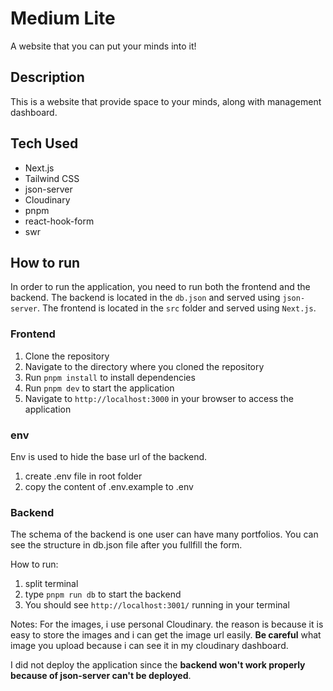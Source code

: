 # Medium Lite

A website that you can put your minds into it!

## Description

This is a website that provide space to your minds, along with management dashboard.

## Tech Used

- Next.js
- Tailwind CSS
- json-server
- Cloudinary
- pnpm
- react-hook-form
- swr

## How to run

In order to run the application, you need to run both the frontend and the backend. The backend is located in the `db.json` and served using `json-server`. The frontend is located in the `src` folder and served using `Next.js`.

### Frontend

1. Clone the repository
2. Navigate to the directory where you cloned the repository
3. Run `pnpm install` to install dependencies
4. Run `pnpm dev` to start the application
5. Navigate to `http://localhost:3000` in your browser to access the application

### env

Env is used to hide the base url of the backend.

1. create .env file in root folder
2. copy the content of .env.example to .env

### Backend

The schema of the backend is one user can have many portfolios. You can see the structure in db.json file after you fullfill the form.

How to run:

1. split terminal
2. type `pnpm run db` to start the backend
3. You should see `http://localhost:3001/` running in your terminal

Notes:
For the images, i use personal Cloudinary. the reason is because it is easy to store the images and i can get the image url easily. **Be careful** what image you upload because i can see it in my cloudinary dashboard.

I did not deploy the application since the **backend won't work properly because of json-server can't be deployed**.
